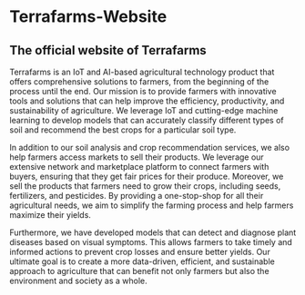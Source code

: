 # Terrafarms-Website

## The official website of Terrafarms

Terrafarms is an IoT and AI-based agricultural technology product that offers comprehensive solutions to farmers, from the beginning of the process until the end. Our mission is to provide farmers with innovative tools and solutions that can help improve the efficiency, productivity, and sustainability of agriculture. We leverage IoT and cutting-edge machine learning to develop models that can accurately classify different types of soil and recommend the best crops for a particular soil type.

In addition to our soil analysis and crop recommendation services, we also help farmers access markets to sell their products. We leverage our extensive network and marketplace platform to connect farmers with buyers, ensuring that they get fair prices for their produce. Moreover, we sell the products that farmers need to grow their crops, including seeds, fertilizers, and pesticides. By providing a one-stop-shop for all their agricultural needs, we aim to simplify the farming process and help farmers maximize their yields.

Furthermore, we have developed models that can detect and diagnose plant diseases based on visual symptoms. This allows farmers to take timely and informed actions to prevent crop losses and ensure better yields. Our ultimate goal is to create a more data-driven, efficient, and sustainable approach to agriculture that can benefit not only farmers but also the environment and society as a whole.
